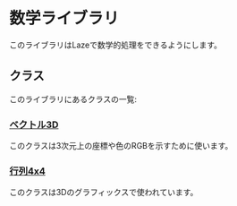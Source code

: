 # 数学ライブラリ

このライブラリはLazeで数学的処理をできるようにします。

## クラス

このライブラリにあるクラスの一覧:

### [ベクトル3D](/lib/3d/vec3)

このクラスは3次元上の座標や色のRGBを示すために使います。

### [行列4x4](/lib/3d/mat4x4)

このクラスは3Dのグラフィックスで使われています。